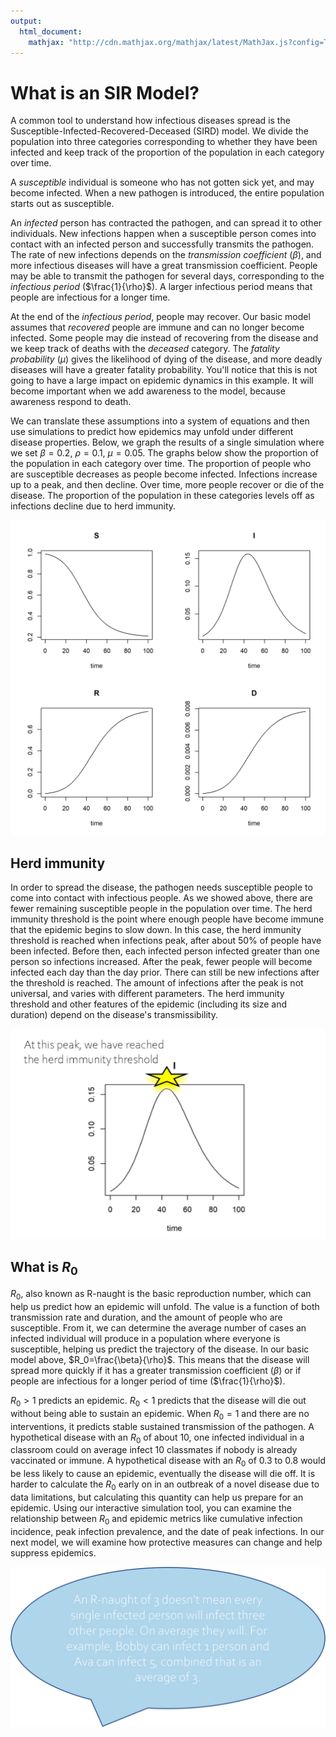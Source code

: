 ```yaml
---
output:
  html_document:
    mathjax: "http://cdn.mathjax.org/mathjax/latest/MathJax.js?config=TeX-AMS-MML_HTMLorMML"
---
```


# What is an SIR Model?

A common tool to understand how infectious diseases spread is the Susceptible-Infected-Recovered-Deceased (SIRD) model. We divide the population into three categories corresponding to whether they have been infected and keep track of the proportion of the population in each category over time.

A *susceptible* individual is someone who has not gotten sick yet, and may become infected. When a new pathogen is introduced, the entire population starts out as susceptible.

An *infected* person has contracted the pathogen, and can spread it to other individuals. New infections happen when a susceptible person comes into contact with an infected person and successfully transmits the pathogen. The rate of new infections depends on the *transmission coefficient* ($\beta$), and more infectious diseases will have a great transmission coefficient. People may be able to transmit the pathogen for several days, corresponding to the *infectious period* ($\frac{1}{\rho}$). A larger infectious period means that people are infectious for a longer time.

At the end of the *infectious period*, people may recover. Our basic model assumes that *recovered* people are immune and can no longer become infected. Some people may die instead of recovering from the disease and we keep track of deaths with the *deceased* category. The *fatality probability* ($\mu$) gives the likelihood of dying of the disease, and more deadly diseases will have a greater fatality probability. You'll notice that this is not going to have a large impact on epidemic dynamics in this example. It will become important when we add awareness to the model, because awareness respond to death.

We can translate these assumptions into a system of equations and then use simulations to predict how epidemics may unfold under different disease properties. Below, we graph the results of a single simulation where we set $\beta=0.2$, $\rho=0.1$, $\mu=0.05$. The graphs below show the proportion of the population in each category over time. The proportion of people who are susceptible decreases as people become infected. Infections increase up to a peak, and then decline. Over time, more people recover or die of the disease. The proportion of the population in these categories levels off as infections decline due to herd immunity.

![plot of chunk outbreak](figure/outbreak-1.png)

## Herd immunity

In order to spread the disease, the pathogen needs susceptible people to come into contact with infectious people. As we showed above, there are fewer remaining susceptible people in the population over time. The herd immunity threshold is the point where enough people have become immune that the epidemic begins to slow down. In this case, the herd immunity threshold is reached when infections peak, after about 50% of people have been infected. Before then, each infected person infected greater than one person so infections increased. After the peak, fewer people will become infected each day than the day prior. There can still be new infections after the threshold is reached. The amount of infections after the peak is not universal, and varies with different parameters. The herd immunity threshold and other features of the epidemic (including its size and duration) depend on the disease's transmissibility.

![](images/HIT.png)

## What is $R_0$

$R_0$, also known as R-naught is the basic reproduction number, which can help us predict how an epidemic will unfold. The value is a function of both transmission rate and duration, and the amount of people who are susceptible. From it, we can determine the average number of cases an infected individual will produce in a population where everyone is susceptible, helping us predict the trajectory of the disease. In our basic model above, $R_0=\frac{\beta}{\rho}$. This means that the disease will spread more quickly if it has a greater transmission coefficient ($\beta$) or if people are infectious for a longer period of time ($\frac{1}{\rho}$).

$R_0>1$ predicts an epidemic. $R_0<1$ predicts that the disease will die out without being able to sustain an epidemic. When $R_0=1$ and there are no interventions, it predicts stable sustained transmission of the pathogen. A hypothetical disease with an $R_0$ of about 10, one infected individual in a classroom could on average infect 10 classmates if nobody is already vaccinated or immune. A hypothetical disease with an $R_0$ of 0.3 to 0.8 would be less likely to cause an epidemic, eventually the disease will die off. It is harder to calculate the $R_0$ early on in an outbreak of a novel disease due to data limitations, but calculating this quantity can help us prepare for an epidemic. Using our interactive simulation tool, you can examine the relationship between $R_0$ and epidemic metrics like cumulative infection incidence, peak infection prevalence, and the date of peak infections. In our next model, we will examine how protective measures can change and help suppress epidemics.

![](images/Picture7.png)
